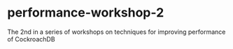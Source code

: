 # performance-workshop-2
The 2nd in a series of workshops on techniques for improving performance of CockroachDB
